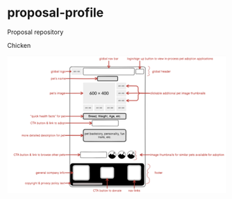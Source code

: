 # proposal-profile
Proposal repository

Chicken

![Wireframe of a pet profile](/images/paws-and-whiskers-rescue-wireframe.png)